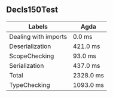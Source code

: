 
## Decls150Test

Labels|Agda
---|---
Dealing with imports|0.0 ms
Deserialization|421.0 ms
ScopeChecking|93.0 ms
Serialization|437.0 ms
Total|2328.0 ms
TypeChecking|1093.0 ms

